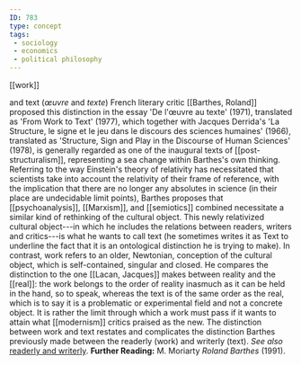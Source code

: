 ```yaml
---
ID: 783
type: concept
tags: 
 - sociology
 - economics
 - political philosophy
---
```


[[work]]

 and text (*œuvre* and
*texte*) French literary critic [[Barthes, Roland]] proposed this
distinction in the essay 'De l'œuvre au texte' (1971), translated as
'From Work to Text' (1977), which together with Jacques Derrida's 'La
Structure, le signe et le jeu dans le discours des sciences humaines'
(1966), translated as 'Structure, Sign and Play in the Discourse of
Human Sciences' (1978), is generally regarded as one of the inaugural
texts of
[[post-structuralism]],
representing a sea change within Barthes's own thinking. Referring to
the way Einstein's theory of relativity has necessitated that scientists
take into account the relativity of their frame of reference, with the
implication that there are no longer any absolutes in science (in their
place are undecidable limit points), Barthes proposes that
[[psychoanalysis]],
[[Marxism]], and
[[semiotics]] combined
necessitate a similar kind of rethinking of the cultural object. This
newly relativized cultural object---in which he includes the relations
between readers, writers and critics---is what he wants to call text (he
sometimes writes it as Text to underline the fact that it is an
ontological distinction he is trying to make). In contrast, work refers
to an older, Newtonian, conception of the cultural object, which is
self-contained, singular and closed. He compares the distinction to the
one [[Lacan, Jacques]] makes
between reality and the
[[real]]: the work belongs to
the order of reality inasmuch as it can be held in the hand, so to
speak, whereas the text is of the same order as the real, which is to
say it is a problematic or experimental field and not a concrete object.
It is rather the limit through which a work must pass if it wants to
attain what [[modernism]]
critics praised as the new. The distinction between work and text
restates and complicates the distinction Barthes previously made between
the readerly (work) and writerly (text). *See also* [readerly and
writerly](#X0be17cb2762097c56ff476e935f10439f899278).
**Further Reading:** M. Moriarty *Roland Barthes* (1991).

